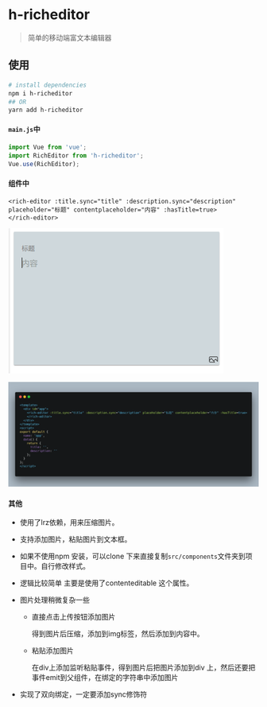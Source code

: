 # h-richeditor

> 简单的移动端富文本编辑器

## 使用

```bash
# install dependencies
npm i h-richeditor
## OR
yarn add h-richeditor
```

#### `main.js`中

```javascript
import Vue from 'vue';
import RichEditor from 'h-richeditor';
Vue.use(RichEditor);
```

#### 组件中

```vue
<rich-editor :title.sync="title" :description.sync="description" placeholder="标题" contentplaceholder="内容" :hasTitle=true>
</rich-editor>
```

![](https://github.com/houxiaozhao/h-richeditor/blob/master/src/assets/img2.png?raw=true)

![](https://github.com/houxiaozhao/h-richeditor/blob/master/src/assets/img.png?raw=true)

#### 其他

- 使用了lrz依赖，用来压缩图片。

- 支持添加图片，粘贴图片到文本框。

- 如果不使用npm 安装，可以clone 下来直接复制`src/components`文件夹到项目中。自行修改样式。

- 逻辑比较简单 主要是使用了contenteditable  这个属性。

- 图片处理稍微复杂一些

  - 直接点击上传按钮添加图片

    得到图片后压缩，添加到img标签，然后添加到内容中。

  - 粘贴添加图片

    在div上添加监听粘贴事件，得到图片后把图片添加到div 上，然后还要把事件emit到父组件，在绑定的字符串中添加图片

- 实现了双向绑定，一定要添加sync修饰符